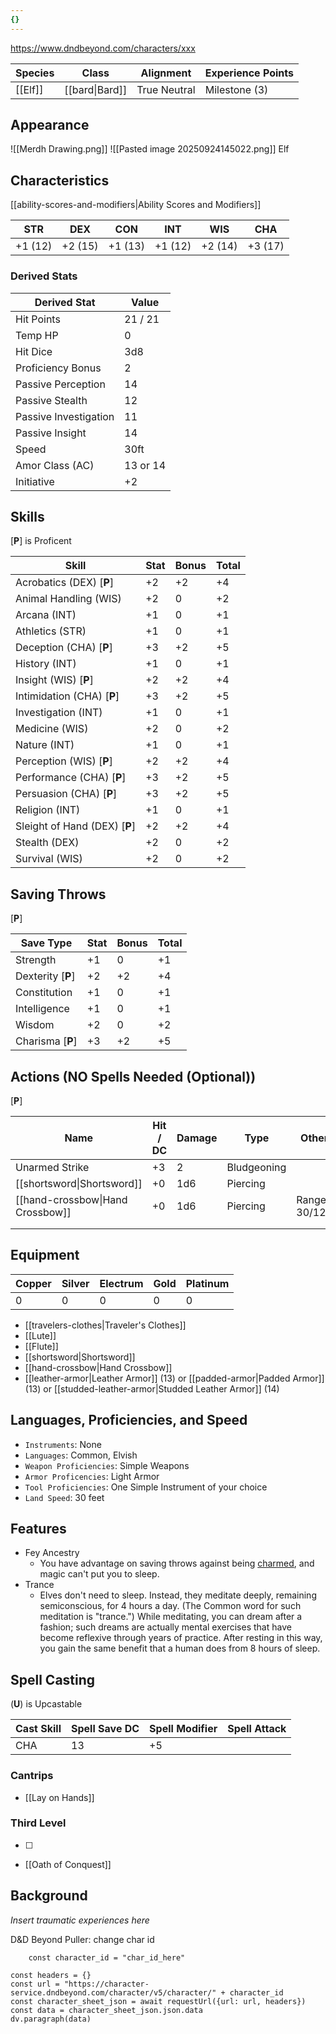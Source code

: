 ```yaml
---
{}
---
```

https://www.dndbeyond.com/characters/xxx

| Species | Class          | Alignment    | Experience Points |
| ------- | -------------- | ------------ | ----------------- |
| [[Elf]] | [[bard\|Bard]] | True Neutral | Milestone (3)     |
## Appearance

![[Merdh Drawing.png]]
![[Pasted image 20250924145022.png]]
Elf


## Characteristics
[[ability-scores-and-modifiers|Ability Scores and Modifiers]]

| STR     | DEX     | CON     | INT     | WIS     | CHA     |
| ------- | ------- | ------- | ------- | ------- | ------- |
| +1 (12) | +2 (15) | +1 (13) | +1 (12) | +2 (14) | +3 (17) |

### Derived Stats

| Derived Stat          | Value    |
| --------------------- | -------- |
| Hit Points            | 21 / 21  |
| Temp HP               | 0        |
| Hit Dice              | 3d8      |
| Proficiency Bonus     | 2        |
| Passive Perception    | 14       |
| Passive Stealth       | 12       |
| Passive Investigation | 11       |
| Passive Insight       | 14       |
| Speed                 | 30ft     |
| Amor Class (AC)       | 13 or 14 |
| Initiative            | +2       |

## Skills
[**P**] is Proficent

| Skill                         | Stat | Bonus | Total |
| ----------------------------- | ---- | ----- | ----- |
| Acrobatics (DEX) [**P**]      | +2   | +2    | +4    |
| Animal Handling (WIS)         | +2   | 0     | +2    |
| Arcana (INT)                  | +1   | 0     | +1    |
| Athletics (STR)               | +1   | 0     | +1    |
| Deception (CHA) [**P**]       | +3   | +2    | +5    |
| History (INT)                 | +1   | 0     | +1    |
| Insight (WIS) [**P**]         | +2   | +2    | +4    |
| Intimidation (CHA) [**P**]    | +3   | +2    | +5    |
| Investigation (INT)           | +1   | 0     | +1    |
| Medicine (WIS)                | +2   | 0     | +2    |
| Nature (INT)                  | +1   | 0     | +1    |
| Perception (WIS) [**P**]      | +2   | +2    | +4    |
| Performance (CHA) [**P**]     | +3   | +2    | +5    |
| Persuasion (CHA) [**P**]      | +3   | +2    | +5    |
| Religion (INT)                | +1   | 0     | +1    |
| Sleight of Hand (DEX) [**P**] | +2   | +2    | +4    |
| Stealth (DEX)                 | +2   | 0     | +2    |
| Survival (WIS)                | +2   | 0     | +2    |

## Saving Throws
[**P**]

| Save Type         | Stat | Bonus | Total |
| ----------------- | ---- | ----- | ----- |
| Strength          | +1   | 0     | +1    |
| Dexterity [**P**] | +2   | +2    | +4    |
| Constitution      | +1   | 0     | +1    |
| Intelligence      | +1   | 0     | +1    |
| Wisdom            | +2   | 0     | +2    |
| Charisma [**P**]  | +3   | +2    | +5    |

## Actions (NO Spells Needed (Optional))
[**P**]

| Name                             | Hit / DC | Damage | Type        | Other        |
| -------------------------------- | -------- | ------ | ----------- | ------------ |
| Unarmed Strike                   | +3       | 2      | Bludgeoning |              |
| [[shortsword\|Shortsword]]       | +0       | 1d6    | Piercing    |              |
| [[hand-crossbow\|Hand Crossbow]] | +0       | 1d6    | Piercing    | Range 30/120 |
|                                  |          |        |             |              |
|                                  |          |        |             |              |

## Equipment

| Copper | Silver | Electrum | Gold | Platinum |
| ------ | ------ | -------- | ---- | -------- |
| 0      | 0      | 0        | 0    | 0        |

* [[travelers-clothes|Traveler's Clothes]]
* [[Lute]]
* [[Flute]]
* [[shortsword|Shortsword]]
* [[hand-crossbow|Hand Crossbow]]
* [[leather-armor|Leather Armor]] (13) or [[padded-armor|Padded Armor]] (13) or [[studded-leather-armor|Studded Leather Armor]] (14)

## Languages, Proficiencies, and Speed

* `Instruments`: None
* `Languages`: Common, Elvish
* `Weapon Proficiencies`: Simple Weapons
* `Armor Proficencies`: Light Armor
* `Tool Proficiencies`: One Simple Instrument of your choice
* `Land Speed`: 30 feet

## Features

* Fey Ancestry
	* You have advantage on saving throws against being [charmed](rules/conditions.md#charmed), and magic can't put you to sleep.
* Trance
	* Elves don't need to sleep. Instead, they meditate deeply, remaining semiconscious, for 4 hours a day. (The Common word for such meditation is "trance.") While meditating, you can dream after a fashion; such dreams are actually mental exercises that have become reflexive through years of practice. After resting in this way, you gain the same benefit that a human does from 8 hours of sleep.


## Spell Casting
(**U**) is Upcastable

| Cast Skill | Spell Save DC | Spell Modifier | Spell Attack |
| ---------- | ------------- | -------------- | ------------ |
| CHA        | 13            | +5             |              |

### Cantrips

* [[Lay on Hands]]

### Third Level

* [ ] 
* [[Oath of Conquest]]

## Background

*Insert traumatic experiences here*


D&D Beyond Puller: change char id
```dataviewjs
	const character_id = "char_id_here"

const headers = {}
const url = "https://character-service.dndbeyond.com/character/v5/character/" + character_id
const character_sheet_json = await requestUrl({url: url, headers})
const data = character_sheet_json.json.data
dv.paragraph(data)
```

